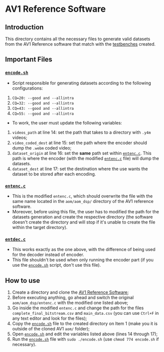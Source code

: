 # AV1 Reference Software

## Introduction

This directory contains all the necessary files to generate valid datasets from the AV1 Reference software that match with the [testbenches](../testbenches) created.

## Important Files

### <code>[encode.sh](encode.sh)</code>
- Script responsible for generating datasets according to the following configurations:
1. <code>CQ=20: --good and --allintra</code>
2. <code>CQ=32: --good and --allintra</code>
3. <code>CQ=43: --good and --allintra</code>
4. <code>CQ=55: --good and --allintra</code>

- To work, the user must update the following variables:
1. <code>videos_path</code> at line 14: set the path that takes to a directory with <code>.y4m</code> videos;
2. <code>video_coded_dest</code> at line 15: set the path where the encoder should dump the <code>.webm</code> coded video;
3. <code>dataset_origin</code> at line 16: set the **same** path set within <code>[entenc.c](entenc.c)</code>. This path is where the encoder (with the modified <code>[entenc.c](entenc.c)</code> file) will dump the datasets.
4. <code>dataset_dest</code> at line 17: set the destination where the use wants the dataset to be stored after each encoding.


### <code>[entenc.c](entenc.c)</code>
- This is the modified <code>entenc.c</code>, which should overwrite the file with the same name located in the <code>aom/aom_dsp/</code> directory of the AV1 reference software.
- Moreover, before using this file, the user has to modified the path for the datasets generation and create the respective directory (the software doesn't create the directory and will stop if it's unable to create the file within the target directory).

### <code>[entdec.c](entdec.c)</code>
- This works exactly as the one above, with the difference of being used for the decoder instead of encoder.
- This file shouldn't be used when only running the encoder part (if you use the <code>[encode.sh](encode.sh)</code> script, don't use this file).

## How to use

1. Create a directory and clone the [AV1 Reference Software](https://aomedia.googlesource.com/aom/);
2. Before executing anything, go ahead and switch the original <code>aom/aom_dsp/entenc.c</code> with the modified one listed above;
3. Go inside the modified <code>entenc.c</code> and change the path for the files <code>complete_final_bitstream.csv</code> and <code>main_data.csv</code> (you can use <code>Ctrl+F</code> in any text editor and look for the files);
4. Copy the <code>[encode.sh](encode.sh)</code> file to the created directory on Item 1 (make you it is outside of the cloned AV1 <code>aom/</code> folder);
5. Open <code>[encode.sh](encode.sh)</code> and edit the variables listed above (lines 14 through 17);
6. Run the <code>[encode.sh](encode.sh)</code> file with <code>sudo ./encode.sh</code> (use <code>chmod 774 encode.sh</code> if necessary).

